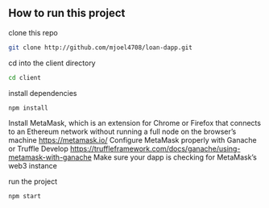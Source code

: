 ## How to run this project
clone this repo
```bash
git clone http://github.com/mjoel4708/loan-dapp.git
```
cd into the client directory
```bash
cd client
```

install dependencies
```bash
npm install
```

Install MetaMask, which is an extension for Chrome or Firefox that connects to an Ethereum network without running a full node on the browser’s machine 
https://metamask.io/
Configure MetaMask properly with Ganache or Truffle Develop 
https://truffleframework.com/docs/ganache/using-metamask-with-ganache
Make sure your dapp is checking for MetaMask’s web3 instance

run the project
```bash
npm start
```
